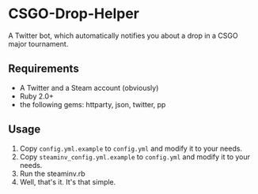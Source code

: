# CSGO-Drop-Helper
A Twitter bot, which automatically notifies you about a drop in a CSGO major tournament. 

## Requirements

* A Twitter and a Steam account (obviously)
* Ruby 2.0+
* the following gems: httparty, json, twitter, pp

## Usage

1. Copy `config.yml.example` to `config.yml` and modify it to your needs.
2. Copy `steaminv_config.yml.example` to `config.yml` and modify it to your needs.
3. Run the steaminv.rb
4. Well, that's it. It's that simple.
